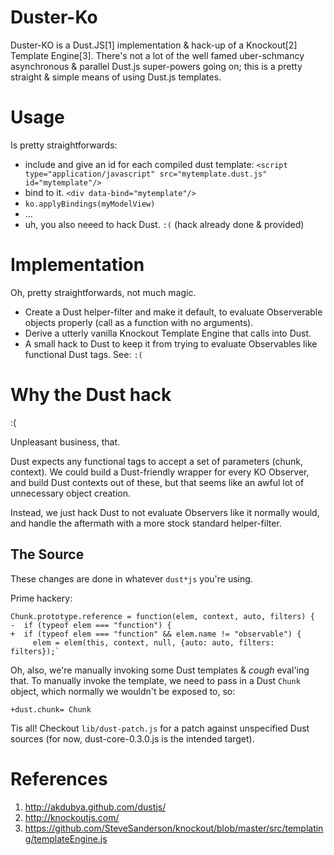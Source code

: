 # Duster-Ko #

Duster-KO is a Dust.JS[1] implementation & hack-up of a Knockout[2] Template Engine[3]. There's not a lot of the well famed uber-schmancy asynchronous & parallel Dust.js super-powers going on; this is a pretty straight & simple means of using Dust.js templates.

# Usage #

Is pretty straightforwards: 

* include and give an id for each compiled dust template: `<script type="application/javascript" src="mytemplate.dust.js" id="mytemplate"/>`
* bind to it. `<div data-bind="mytemplate"/>`
* `ko.applyBindings(myModelView)`
* ...
* uh, you also neeed to hack Dust. `:(` (hack already done & provided)

# Implementation #

Oh, pretty straightforwards, not much magic.

* Create a Dust helper-filter and make it default, to evaluate Observerable objects properly (call as a function with no arguments).
* Derive a utterly vanilla Knockout Template Engine that calls into Dust.
* A small hack to Dust to keep it from trying to evaluate Observables like functional Dust tags. See: `:(`

# Why the Dust hack #

:(

Unpleasant business, that.

Dust expects any functional tags to accept a set of parameters (chunk, context). We could build a Dust-friendly wrapper for every KO Observer, and build Dust contexts out of these, but that seems like an awful lot of unnecessary object creation.

Instead, we just hack Dust to not evaluate Observers like it normally would, and handle the aftermath with a more stock standard helper-filter.

## The Source ##

These changes are done in whatever `dust*js` you're using.

Prime hackery:

	Chunk.prototype.reference = function(elem, context, auto, filters) {
	-  if (typeof elem === "function") {
	+  if (typeof elem === "function" && elem.name != "observable") {
	     elem = elem(this, context, null, {auto: auto, filters: filters});`

Oh, also, we're manually invoking some Dust templates & *cough* eval'ing that. To manually invoke the template, we need to pass in a Dust `Chunk` object, which normally we wouldn't be exposed to, so:

	+dust.chunk= Chunk

Tis all! Checkout `lib/dust-patch.js` for a patch against unspecified Dust sources (for now, dust-core-0.3.0.js is the intended target).

# References #

1. http://akdubya.github.com/dustjs/
2. http://knockoutjs.com/
3. https://github.com/SteveSanderson/knockout/blob/master/src/templating/templateEngine.js

